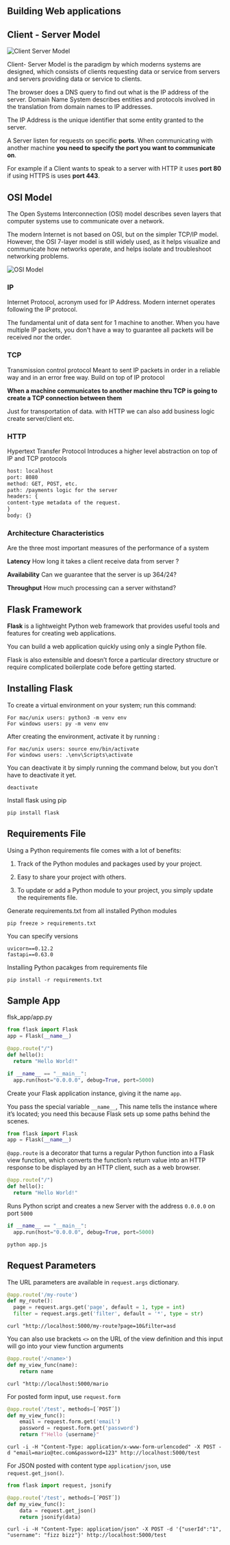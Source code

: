 ## Building Web applications



## Client - Server Model
![Client Server Model](/present/flask/assets/client-server.png "client server model")


<!-- .slide: data-transition="fade" -->
Client- Server Model is the paradigm by which moderns systems are designed,
which consists of clients requesting data or service from servers and servers providing data or service to clients.

The browser does a DNS query to find out what is the IP address of the server.
Domain Name System describes entities and protocols involved in the translation from domain names to IP addresses.

The IP Address is the unique identifier that some entity granted to the server.


<!-- .slide: data-transition="fade" -->
A Server listen for requests on specific **ports**.
When communicating with another machine **you need to specify the port you want to communicate on**.

For example if a Client wants to speak to a server with HTTP it uses **port 80** if using HTTPS is uses **port 443**.



## OSI Model
The Open Systems Interconnection (OSI) model describes seven layers that computer systems use to communicate over a network. 

The modern Internet is not based on OSI, but on the simpler TCP/IP model. However, the OSI 7-layer model is still widely used, as it helps visualize and communicate how networks operate, and helps isolate and troubleshoot networking problems.


<!-- .slide: data-transition="fade" -->
![OSI Model](/present/flask/assets/osi-model.png)


<!-- .slide: data-transition="fade" -->
### IP
Internet Protocol, acronym used for IP Address.
Modern internet operates following the IP protocol.

The fundamental unit of data sent for 1 machine to another.
When you have multiple IP packets, you don't have a way to guarantee all packets will be received nor the order.


<!-- .slide: data-transition="fade" -->
### TCP
Transmission control protocol
Meant to sent IP packets in order in a reliable way and in an error free way.
Build on top of IP protocol

**When a machine communicates to another machine thru TCP is going to create a TCP connection between them**

Just for transportation of data. with HTTP we can also add business logic create server/client etc.


<!-- .slide: data-transition="fade" -->
### HTTP
Hypertext Transfer Protocol
Introduces a higher level abstraction on top of IP and TCP protocols

```txt
host: localhost
port: 8080
method: GET, POST, etc.
path: /payments logic for the server
headers: {
content-type metadata of the request.
}
body: {}
```


<!-- .slide: data-transition="fade" -->
### Architecture Characteristics
Are the three most important measures of the performance of a system

**Latency**
How long it takes a client receive data from server ?

**Availability**
Can we guarantee that the server is up 364/24? 

**Throughput**
How much processing can a server withstand?



## Flask Framework
**Flask** is a lightweight Python web framework that provides useful tools and features for creating web applications.

You can build a web application quickly using only a single Python file. 

Flask is also extensible and doesn’t force a particular directory structure or require complicated boilerplate code before getting started.


<!-- .slide: data-transition="fade" -->
## Installing Flask
To create a virtual environment on your system; run this command:
```shell
For mac/unix users: python3 -m venv env
For windows users: py -m venv env
```

After creating the environment, activate it by running :
```shell
For mac/unix users: source env/bin/activate
For windows users: .\env\Scripts\activate
```

You can deactivate it by simply running the command below, but you don't have to deactivate it yet.
```shell
deactivate
```


Install flask using pip
```shell
pip install flask
```


<!-- .slide: data-transition="fade" -->
## Requirements File
Using a Python requirements file comes with a lot of benefits:

1. Track of the Python modules and packages used by your project.

2. Easy to share your project with others.

3. To update or add a Python module to your project, you simply update the requirements file.


Generate requirements.txt from all installed Python modules
```shell
pip freeze > requirements.txt
```

You can specify versions
```text
uvicorn==0.12.2
fastapi==0.63.0
```

Installing Python pacakges from requirements file
```shell
pip install -r requirements.txt
```


<!-- .slide: data-transition="fade" -->
## Sample App
flsk_app/app.py
```python
from flask import Flask
app = Flask(__name__)

@app.route("/")
def hello():
  return "Hello World!"

if __name__ == "__main__":
  app.run(host="0.0.0.0", debug=True, port=5000)
```


<!-- .slide: data-transition="fade" -->
Create your Flask application instance, giving it the name `app`. 

You pass the special variable `__name__`, 
This name tells the instance where it’s located; you need this because Flask sets up some paths behind the scenes.
```python [1-2]
from flask import Flask
app = Flask(__name__)
```


<!-- .slide: data-transition="fade" -->
`@app.route` is a decorator that turns a regular Python function into a Flask view function, 
which converts the function’s return value into an HTTP response to be displayed by an HTTP client,
such as a web browser.
```python [1]
@app.route("/")
def hello():
  return "Hello World!"
```


<!-- .slide: data-transition="fade" -->
Runs Python script and creates a new Server with the address `0.0.0.0` on port `5000`
```python
if __name__ == "__main__":
  app.run(host="0.0.0.0", debug=True, port=5000)
```

    python app.js



## Request Parameters
The URL parameters are available in `request.args` dictionary.

```python [3-4]
@app.route('/my-route')
def my_route():
  page = request.args.get('page', default = 1, type = int)
  filter = request.args.get('filter', default = '*', type = str)
```

    curl "http://localhost:5000/my-route?page=10&filter=asd


<!-- .slide: data-transition="fade" -->
You can also use brackets `<>` on the URL of the view definition and this input will go into your view function arguments

```python [1|2]
@app.route('/<name>')
def my_view_func(name):
    return name
```
    curl "http://localhost:5000/mario


<!-- .slide: data-transition="fade" -->
For posted form input, use `request.form`

```python [1|3-4]
@app.route('/test', methods=[´POST´])
def my_view_func():
    email = request.form.get('email')
    password = request.form.get('password')
    return f"Hello {username}"
```

    curl -i -H "Content-Type: application/x-www-form-urlencoded" -X POST -d "email=mario@tec.com&password=123" http://localhost:5000/test


<!-- .slide: data-transition="fade" -->
For JSON posted with content type `application/json`, use `request.get_json()`.

```python [1|5|6]
from flask import request, jsonify

@app.route('/test', methods=[´POST´])
def my_view_func():
    data = request.get_json()
    return jsonify(data)
```

    curl -i -H "Content-Type: application/json" -X POST -d '{"userId":"1", "username": "fizz bizz"}' http://localhost:5000/test